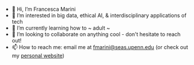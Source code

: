 - 👋 Hi, I’m Francesca Marini
- 👀 I’m interested in big data, ethical AI, & interdisciplinary applications of tech
- 🌱 I’m currently learning how to ~ adult ~
- 💞️ I’m looking to collaborate on anything cool - don't hesitate to reach out!
- 📫 How to reach me: email me at fmarini@seas.upenn.edu (or check out my [personal website](https://www.francesca-marini.info))

<!---
francesca418/francesca418 is a ✨ special ✨ repository because its `README.md` (this file) appears on your GitHub profile.
You can click the Preview link to take a look at your changes.
--->
